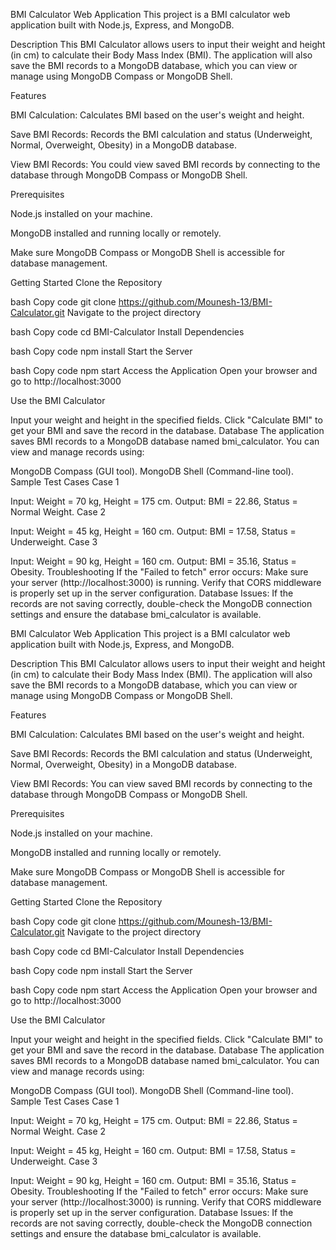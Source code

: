 BMI Calculator Web Application This project is a BMI calculator web application built with Node.js, Express, and MongoDB.

Description This BMI Calculator allows users to input their weight and height (in cm) to calculate their Body Mass Index (BMI). The application will also save the BMI records to a MongoDB database, which you can view or manage using MongoDB Compass or MongoDB Shell.

Features

BMI Calculation: Calculates BMI based on the user's weight and height.

Save BMI Records: Records the BMI calculation and status (Underweight, Normal, Overweight, Obesity) in a MongoDB database.

View BMI Records: You could view saved BMI records by connecting to the database through MongoDB Compass or MongoDB Shell.

Prerequisites

Node.js installed on your machine.

MongoDB installed and running locally or remotely.

Make sure MongoDB Compass or MongoDB Shell is accessible for database management.

Getting Started Clone the Repository

bash Copy code git clone https://github.com/Mounesh-13/BMI-Calculator.git Navigate to the project directory

bash Copy code cd BMI-Calculator Install Dependencies

bash Copy code npm install Start the Server

bash Copy code npm start Access the Application Open your browser and go to http://localhost:3000

Use the BMI Calculator

Input your weight and height in the specified fields. Click "Calculate BMI" to get your BMI and save the record in the database. Database The application saves BMI records to a MongoDB database named bmi_calculator. You can view and manage records using:

MongoDB Compass (GUI tool). MongoDB Shell (Command-line tool). Sample Test Cases Case 1

Input: Weight = 70 kg, Height = 175 cm. Output: BMI = 22.86, Status = Normal Weight. Case 2

Input: Weight = 45 kg, Height = 160 cm. Output: BMI = 17.58, Status = Underweight. Case 3

Input: Weight = 90 kg, Height = 160 cm. Output: BMI = 35.16, Status = Obesity. Troubleshooting If the "Failed to fetch" error occurs: Make sure your server (http://localhost:3000) is running. Verify that CORS middleware is properly set up in the server configuration. Database Issues: If the records are not saving correctly, double-check the MongoDB connection settings and ensure the database bmi_calculator is available.

BMI Calculator Web Application
This project is a BMI calculator web application built with Node.js, Express, and MongoDB.


Description
This BMI Calculator allows users to input their weight and height (in cm) to calculate their Body Mass Index (BMI). The application will also save the BMI records to a MongoDB database, which you can view or manage using MongoDB Compass or MongoDB Shell.



Features

BMI Calculation: Calculates BMI based on the user's weight and height.

Save BMI Records: Records the BMI calculation and status (Underweight, Normal, Overweight, Obesity) in a MongoDB database.

View BMI Records: You can view saved BMI records by connecting to the database through MongoDB Compass or MongoDB Shell.




Prerequisites

Node.js installed on your machine.

MongoDB installed and running locally or remotely.

Make sure MongoDB Compass or MongoDB Shell is accessible for database management.

Getting Started
Clone the Repository

bash
Copy code
git clone https://github.com/Mounesh-13/BMI-Calculator.git
Navigate to the project directory

bash
Copy code
cd BMI-Calculator
Install Dependencies

bash
Copy code
npm install
Start the Server

bash
Copy code
npm start
Access the Application
Open your browser and go to http://localhost:3000

Use the BMI Calculator

Input your weight and height in the specified fields.
Click "Calculate BMI" to get your BMI and save the record in the database.
Database
The application saves BMI records to a MongoDB database named bmi_calculator. You can view and manage records using:

MongoDB Compass (GUI tool).
MongoDB Shell (Command-line tool).
Sample Test Cases
Case 1

Input: Weight = 70 kg, Height = 175 cm.
Output: BMI = 22.86, Status = Normal Weight.
Case 2

Input: Weight = 45 kg, Height = 160 cm.
Output: BMI = 17.58, Status = Underweight.
Case 3

Input: Weight = 90 kg, Height = 160 cm.
Output: BMI = 35.16, Status = Obesity.
Troubleshooting
If the "Failed to fetch" error occurs:
Make sure your server (http://localhost:3000) is running.
Verify that CORS middleware is properly set up in the server configuration.
Database Issues: If the records are not saving correctly, double-check the MongoDB connection settings and ensure the database bmi_calculator is available.
